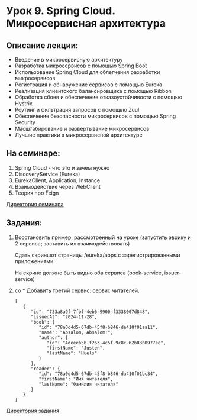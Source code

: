 # Урок 9. Spring Cloud. Микросервисная архитектура

## Описание лекции:

- Введение в микросервисную архитектуру
- Разработка микросервисов с помощью Spring Boot
- Использование Spring Cloud для облегчения разработки микросервисов
- Регистрация и обнаружение сервисов с помощью Eureka
- Реализация клиентского балансировщика с помощью Ribbon
- Обработка сбоев и обеспечение отказоустойчивости с помощью Hystrix
- Роутинг и фильтрация запросов с помощью Zuul
- Обеспечение безопасности микросервисов с помощью Spring Security
- Масштабирование и развертывание микросервисов
- Лучшие практики в микросервисной архитектуре

## На семинаре:

1. Spring Cloud - что это и зачем нужно
2. DiscoveryService (Eureka)
3. EurekaClient, Application, Instance
4. Взаимодействие через WebClient
5. Теория про Feign

[Директория семинара](https://github.com/MikhailAkulov/Spring_Framework/tree/main/Examples/Example_9/Seminar)

## Задания:

1. Восстановить пример, рассмотренный на уроке (запустить эврику и 2 сервиса; заставить их взаимодействовать)

   Сдать скриншот страницы /eureka/apps с зарегистрированными приложениями.

   На скрине должно быть видно оба сервиса (book-service, issuer-service)

2. co * Добавить третий сервис: сервис читателей.
   ```
   [
      {
         "id": "733a8a9f-7fbf-4eb6-9900-f3338007d848",
         "issuedAt": "2024-11-28",
         "book": {
            "id": "78a0d4d5-67db-45f8-b846-da410f01aa11",
            "name": "Absalom, Absalom!",
            "author": {
               "id": "4deeeb5b-f263-4c5f-9c8c-62b83b0977ee",
               "firstName": "Justen",
               "lastName": "Huels"
            }
         },
         "reader": {
            "id": "78a0d4d5-67db-45f8-b846-da410f01bc34",
            "firstName": "Имя читателя",
            "lastName": "Фамилия читателя"
         }
      }
   ]
   ```

[Директория задания](https://github.com/MikhailAkulov/Spring_Framework/tree/main/Examples/Example_9/Tasks)